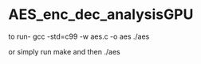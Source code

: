 # AES_enc_dec_analysisGPU
to run-
gcc -std=c99 -w aes.c -o aes
./aes

or simply run make
and then ./aes
